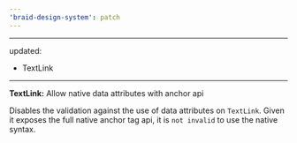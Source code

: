 ```yaml
---
'braid-design-system': patch
---
```


---
updated:
  - TextLink
---

**TextLink:** Allow native data attributes with anchor api

Disables the validation against the use of data attributes on `TextLink`. Given it exposes the full native anchor tag api, it is `not invalid` to use the native syntax.
